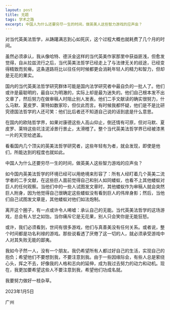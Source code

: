 ```yaml
---
layout: post
title: 无题
tags: 学术之路
excerpt: 中国人为什么还要穷尽一生的时间，做英美人这些智力游戏的应声虫？
---
```


对当代英美法哲学，从踌躇满志到心如死灰，这个过程大概也就耗费了几个月的时间。

虽然必须承认，我从像哈特、德沃金这样的当代英美作家那里中获益匪浅，但愈发觉得，自从拉兹流行之后，当代英美法哲学已经走上了与法律无关的歧途，已经变得精致而贫瘠。这条道路将比以往任何时候都更会消耗年轻人的精力和智力，但却是无花的果实。

国内的当代英美法哲学研究群体可能是国内法学研究者中最自负的一批人了。他们或许是最聪明的，最自以为明澈的，实际上却是最为迷失的。他们自己根本发不出文章了，然后努力在做审稿人时阻止别人发表。他们二手文献读的确实很努力，什么马默、夏皮罗、莱特如数家珍，但仅此而言。有时候我都怀疑，他们是不是比研究德国法哲学的人还可笑：他们比后者还不知道自己说的话到底是什么意思。

在国内的欧陆哲学界，如果对康德这些人高山仰止，倒还情有可原，但对马默、夏皮罗、莱特这些坑洼泥淖景行景止，太滑稽了。整个当代英美法哲学界已经被漆黑一片的天空给遮盖。

看看国内几个顶尖的英美法哲学研究者，这些年轻有为者，就会发现，即使是他们，所能达到的程度也就如此。

中国人为什么还要穷尽一生的时间，做英美人这些智力游戏的应声虫？

如今国内英美法哲学的环境已经可以用绝境来形容了：所有人经盯着几个英美二流学者的二手文献，在这些巨人面前觉得自己和别人如同蝼蚁，也看不上其他蝼蚁对巨人的任何观察。当他们中的一些人试图发文章时，其他蝼蚁作为审稿人就会突然巨人附身，因为他觉得自己很确定这些蝼蚁没有看到巨人的伟岸身影；然后，当他们自己试图发文章是，其他蝼蚁对他们如法炮制。

离开这个圈子，有一点或许令人唏嘘：承认自己的无能。当代英美法哲学的这场游戏，总会有人甘之如饴。当你痛斥它是无花果，别人只会笑你是无能狂怒。

或许，我们必须看到，世间有很多游戏，他们与真善美没有任何关系。或者说，整个时间都是功名利禄的游戏。那些说看透了厌倦了这一切的人，就必须承受游戏中人对其失败无能的鄙夷。

我如今孑然一人，没有一个朋友。我仍希望所有人都过好自己的生活，实现自己的抱负；希望他们不要想到我，不要注意到我。由于一些因缘际会，有些人总是萦绕心头，挥之不去，好像我的人格和志向的延伸，成为我过去努力的动力和动机。现在，我更加要希望这些人不要注意到我，希望他们功成名就。

我要努力做好一枝杂草。

2023年1月5日

广州